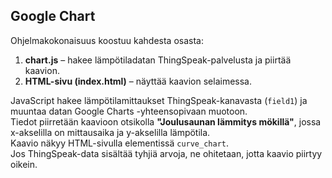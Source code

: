 ## Google Chart
Ohjelmakokonaisuus koostuu kahdesta osasta:  
1. **chart.js** – hakee lämpötiladatan ThingSpeak-palvelusta ja piirtää kaavion.  
2. **HTML-sivu (index.html)** – näyttää kaavion selaimessa.

JavaScript hakee lämpötilamittaukset ThingSpeak-kanavasta (`field1`) ja muuntaa datan Google Charts -yhteensopivaan muotoon.  
Tiedot piirretään kaavioon otsikolla **"Joulusaunan lämmitys mökillä"**, jossa x-akselilla on mittausaika ja y-akselilla lämpötila.  
Kaavio näkyy HTML-sivulla elementissä `curve_chart`.  
Jos ThingSpeak-data sisältää tyhjiä arvoja, ne ohitetaan, jotta kaavio piirtyy oikein.

